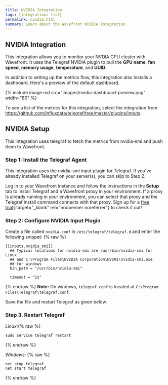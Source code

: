 ```yaml
---
title: NVIDIA Integration
tags: [integrations list]
permalink: nvidia.html
summary: Learn about the Wavefront NVIDIA Integration.
---
```

## NVIDIA Integration

This integration allows you to monitor your NVDIA GPU cluster with Wavefront. It uses the Telegraf NVIDIA plugin to pull the **GPU name**, **fan speed**, **memory usage**, **temperature**, and **UUID**.

In addition to setting up the metrics flow, this integration also installs a dashboard. Here's a preview
of the default dashboard.

{% include image.md src="images/nvidia-dashboard-preview.png" width="80" %}


To see a list of the metrics for this integration, select the integration from <https://github.com/influxdata/telegraf/tree/master/plugins/inputs>.
## NVIDIA Setup

This integration uses telegraf to fetch the metrics from nvidia-smi and push them to Wavefront.

### Step 1: Install the Telegraf Agent

This integration uses the nvidia-smi input plugin for Telegraf. If you've already installed Telegraf on your server(s), you can skip to Step 2.

Log in to your Wavefront instance and follow the instructions in the **Setup** tab to install Telegraf and a Wavefront proxy in your environment. If a proxy is already running in your environment, you can select that proxy and the Telegraf install command connects with that proxy. Sign up for a [free trial](http://wavefront.com/sign-up/?utm_source=docs.vmware.com&utm_medium=referral&utm_campaign=docs-front-page){:target="_blank" rel="noopenner noreferrer"} to check it out!


### Step 2: Configure NVIDIA Input Plugin

Create a file called `nvidia.conf` in `/etc/telegraf/telegraf.d` and enter the following snippet:
{% raw %}
```
[[inputs.nvidia_smi]]
  ## Typical locations for nvidia-smi are /usr/bin/nvidia-smi for Linux
  ## and C:\Program Files\NVIDIA Corporation\NVSMI\nvidia-smi.exe
  ## for windows
  bin_path = "/usr/bin/nvidia-smi"

  timeout = "1s"
```
{% endraw %}
**Note:** On windows, `telegraf.conf` is located at `C:\Program Files\Telegraf\telegraf.conf`.

Save the file and restart Telegraf as given below.


### Step 3. Restart Telegraf

*Linux*:{% raw %}
```
sudo service telegraf restart
```
{% endraw %}

*Windows*:
{% raw %}
```
net stop telegraf
net start telegraf
```
{% endraw %}

